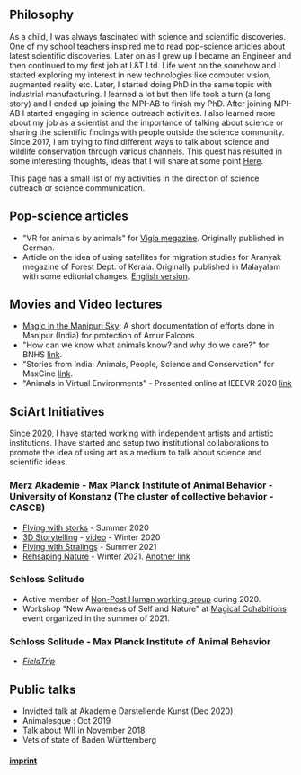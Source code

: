 ## Philosophy
As a child, I was always fascinated with science and scientific discoveries. One of my school teachers inspired me to read pop-science articles about latest scientific discoveries. 
Later on as I grew up I became an Engineer and then continued to my first job at L&T Ltd. Life went on the somehow and I started exploring my interest in new technologies like computer vision, augmented reality etc.
Later, I started doing PhD in the same topic with industrial manufacturing. I learned a lot but then life took a turn (a long story) and I ended up joining the MPI-AB to finish my PhD. After joining MPI-AB I started engaging in science outreach activities. I also learned more about my job as a scientist and the importance of talking about science or sharing the scientific findings with people outside the science community. 
Since 2017, I am trying to find different ways to talk about science and wildlife conservation through various channels. This quest has resulted in some interesting thoughts, ideas that I will share at some point [Here](/docs/about/underconstruction).     

This page has a small list of my activities in the direction of science outreach or science communication.

## Pop-science articles
- "VR for animals by animals" for [Vigia megazine](https://vigia.tech/zeitschriften/virtuelle-realitaeten/). Originally published in German. 
- Article on the idea of using satellites for migration studies for Aranyak megazine of Forest Dept. of Kerala. Originally published in Malayalam with some editorial changes. [English version](https://hemalnaik.medium.com/the-dawn-of-migration-science-823c7ecaa681). 

## Movies and Video lectures 
- [Magic in the Manipuri Sky](https://youtu.be/mxC8eEqUKZ0): A short documentation of efforts done in Manipur (India) for protection of Amur Falcons.  
- "How can we know what animals know? and why do we care?" for BNHS [link](https://youtu.be/x5nwoIhj_zI). 
- "Stories from India: Animals, People, Science and Conservation" for MaxCine [link](https://youtu.be/UCaZJvag1hc). 
- "Animals in Virtual Environments" - Presented online at IEEEVR 2020 [link](https://youtu.be/K127jF7HH2E)

## SciArt Initiatives
Since 2020, I have started working with independent artists and artistic institutions. 
I have started and setup two institutional collaborations to promote the idea of using art as a medium to talk about science and scientific ideas.  

### Merz Akademie - Max Planck Institute of Animal Behavior - University of Konstanz (The cluster of collective behavior - CASCB)
- [Flying with storks](https://www.merz-akademie.de/en/projekte/fly-like-a-stork/) - Summer 2020
- [3D Storytelling](https://www.merz-akademie.de/en/projekte/3d-data-storytelling/) - [video](https://youtu.be/5d8scvm0GN4) - Winter 2020
- [Flying with Stralings](https://www.merz-akademie.de/en/projekte/fly-like-a-starling/) - Summer 2021 
- [Rehsaping Nature](https://www.exc.uni-konstanz.de/collective-behaviour/engagement/outreach/reshaping-nature/) - Winter 2021. 
[Another link](https://www.merz-akademie.de/en/projekte/re-shaping-nature/)
### Schloss Solitude 
- Active member of [Non-Post Human working group](https://www.akademie-solitude.de/en/themencluster/ecosystem-of-knowledge/) during 2020.
- Workshop "New Awareness of Self and Nature" at [Magical Cohabitions](https://www.akademie-solitude.de/en/event/magical-cohabitations-live-online-event/) event organized in the summer of 2021. 

### Schloss Solitude - Max Planck Institute of Animal Behavior 
- [_FieldTrip_](https://www.akademie-solitude.de/de/news/cooperation-with-max-planck-institut/)

## Public talks 
- Invidted talk at Akademie Darstellende Kunst (Dec 2020) 
- Animalesque : Oct 2019 
- Talk about WII in November 2018 
- Vets of state of Baden Württemberg

#### [imprint](/docs/about/imprint)
